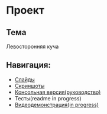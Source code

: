 # Проект

## Тема
Левосторонняя куча

## Навигация:
- [Слайды](https://github.com/BaLiKfromUA/project_advance_1/blob/master/docs/presentation/presentation.pdf)
- [Скриншоты](https://github.com/BaLiKfromUA/project_advance_1/tree/master/docs/screenshots)
- [Консольная версия(руководство)](https://github.com/BaLiKfromUA/project_advance_1/blob/master/consoleApp/README.md)
- Тесты(readme in progress)
- [Видеодемонстрация(in progress)](https://drive.google.com/file/d/1Pzt2YPQ2_Ga-GfuPmsVtnMpTskUlS7pa/view?usp=sharing)

